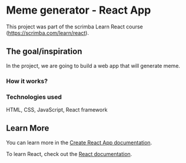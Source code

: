 # Meme generator - React App

This project was part of the scrimba Learn React course (https://scrimba.com/learn/react).

## The goal/inspiration

In the project, we are going to build a web app that will generate meme.

### How it works?



### Technologies used

HTML, CSS, JavaScript, React framework


## Learn More

You can learn more in the [Create React App documentation](https://facebook.github.io/create-react-app/docs/getting-started).

To learn React, check out the [React documentation](https://reactjs.org/).
